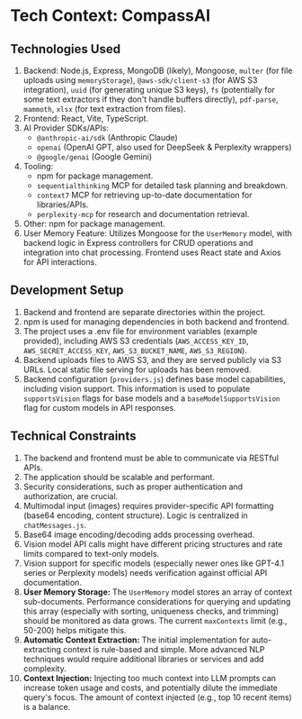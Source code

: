 # Tech Context: CompassAI

## Technologies Used
1. Backend: Node.js, Express, MongoDB (likely), Mongoose, `multer` (for file uploads using `memoryStorage`), `@aws-sdk/client-s3` (for AWS S3 integration), `uuid` (for generating unique S3 keys), `fs` (potentially for some text extractors if they don't handle buffers directly), `pdf-parse`, `mammoth`, `xlsx` (for text extraction from files).
2. Frontend: React, Vite, TypeScript.
3. AI Provider SDKs/APIs:
    - `@anthropic-ai/sdk` (Anthropic Claude)
    - `openai` (OpenAI GPT, also used for DeepSeek & Perplexity wrappers)
    - `@google/genai` (Google Gemini)
4. Tooling:
    - npm for package management.
    - `sequentialthinking` MCP for detailed task planning and breakdown.
    - `context7` MCP for retrieving up-to-date documentation for libraries/APIs.
    - `perplexity-mcp` for research and documentation retrieval.
5. Other: npm for package management.
6. User Memory Feature: Utilizes Mongoose for the `UserMemory` model, with backend logic in Express controllers for CRUD operations and integration into chat processing. Frontend uses React state and Axios for API interactions.

## Development Setup
1. Backend and frontend are separate directories within the project.
2. npm is used for managing dependencies in both backend and frontend.
3. The project uses a .env file for environment variables (example provided), including AWS S3 credentials (`AWS_ACCESS_KEY_ID`, `AWS_SECRET_ACCESS_KEY`, `AWS_S3_BUCKET_NAME`, `AWS_S3_REGION`).
4. Backend uploads files to AWS S3, and they are served publicly via S3 URLs. Local static file serving for uploads has been removed.
5. Backend configuration (`providers.js`) defines base model capabilities, including vision support. This information is used to populate `supportsVision` flags for base models and a `baseModelSupportsVision` flag for custom models in API responses.

## Technical Constraints
1. The backend and frontend must be able to communicate via RESTful APIs.
2. The application should be scalable and performant.
3. Security considerations, such as proper authentication and authorization, are crucial.
4. Multimodal input (images) requires provider-specific API formatting (base64 encoding, content structure). Logic is centralized in `chatMessages.js`.
5. Base64 image encoding/decoding adds processing overhead.
6. Vision model API calls might have different pricing structures and rate limits compared to text-only models.
7. Vision support for specific models (especially newer ones like GPT-4.1 series or Perplexity models) needs verification against official API documentation.
8. **User Memory Storage:** The `UserMemory` model stores an array of context sub-documents. Performance considerations for querying and updating this array (especially with sorting, uniqueness checks, and trimming) should be monitored as data grows. The current `maxContexts` limit (e.g., 50-200) helps mitigate this.
9. **Automatic Context Extraction:** The initial implementation for auto-extracting context is rule-based and simple. More advanced NLP techniques would require additional libraries or services and add complexity.
10. **Context Injection:** Injecting too much context into LLM prompts can increase token usage and costs, and potentially dilute the immediate query's focus. The amount of context injected (e.g., top 10 recent items) is a balance.
